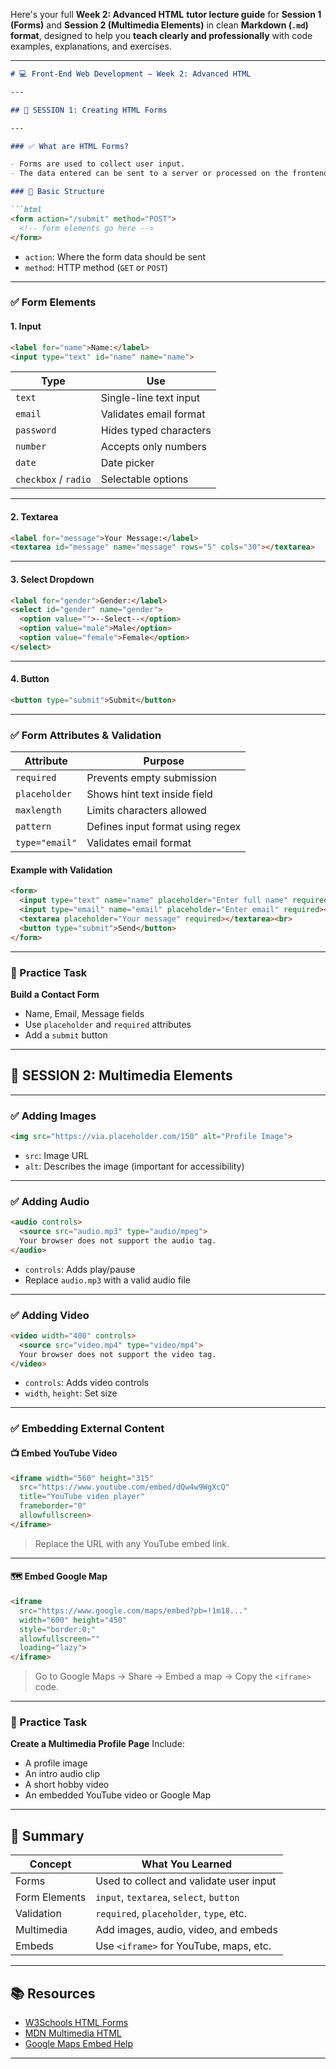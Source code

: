 Here's your full **Week 2: Advanced HTML** **tutor lecture guide** for **Session 1 (Forms)** and **Session 2 (Multimedia Elements)** in clean **Markdown (`.md`) format**, designed to help you **teach clearly and professionally** with code examples, explanations, and exercises.

---

````md
# 💻 Front-End Web Development – Week 2: Advanced HTML

---

## 📘 SESSION 1: Creating HTML Forms

---

### ✅ What are HTML Forms?

- Forms are used to collect user input.
- The data entered can be sent to a server or processed on the frontend.

### 🔹 Basic Structure

```html
<form action="/submit" method="POST">
  <!-- form elements go here -->
</form>
````

* `action`: Where the form data should be sent
* `method`: HTTP method (`GET` or `POST`)

---

### ✅ Form Elements

#### 1. Input

```html
<label for="name">Name:</label>
<input type="text" id="name" name="name">
```

| Type                 | Use                    |
| -------------------- | ---------------------- |
| `text`               | Single-line text input |
| `email`              | Validates email format |
| `password`           | Hides typed characters |
| `number`             | Accepts only numbers   |
| `date`               | Date picker            |
| `checkbox` / `radio` | Selectable options     |

---

#### 2. Textarea

```html
<label for="message">Your Message:</label>
<textarea id="message" name="message" rows="5" cols="30"></textarea>
```

---

#### 3. Select Dropdown

```html
<label for="gender">Gender:</label>
<select id="gender" name="gender">
  <option value="">--Select--</option>
  <option value="male">Male</option>
  <option value="female">Female</option>
</select>
```

---

#### 4. Button

```html
<button type="submit">Submit</button>
```

---

### ✅ Form Attributes & Validation

| Attribute      | Purpose                          |
| -------------- | -------------------------------- |
| `required`     | Prevents empty submission        |
| `placeholder`  | Shows hint text inside field     |
| `maxlength`    | Limits characters allowed        |
| `pattern`      | Defines input format using regex |
| `type="email"` | Validates email format           |

#### Example with Validation

```html
<form>
  <input type="text" name="name" placeholder="Enter full name" required><br>
  <input type="email" name="email" placeholder="Enter email" required><br>
  <textarea placeholder="Your message" required></textarea><br>
  <button type="submit">Send</button>
</form>
```

---

### 🧪 Practice Task

**Build a Contact Form**

* Name, Email, Message fields
* Use `placeholder` and `required` attributes
* Add a `submit` button

---

## 📘 SESSION 2: Multimedia Elements

---

### ✅ Adding Images

```html
<img src="https://via.placeholder.com/150" alt="Profile Image">
```

* `src`: Image URL
* `alt`: Describes the image (important for accessibility)

---

### ✅ Adding Audio

```html
<audio controls>
  <source src="audio.mp3" type="audio/mpeg">
  Your browser does not support the audio tag.
</audio>
```

* `controls`: Adds play/pause
* Replace `audio.mp3` with a valid audio file

---

### ✅ Adding Video

```html
<video width="400" controls>
  <source src="video.mp4" type="video/mp4">
  Your browser does not support the video tag.
</video>
```

* `controls`: Adds video controls
* `width`, `height`: Set size

---

### ✅ Embedding External Content

#### 📺 Embed YouTube Video

```html
<iframe width="560" height="315"
  src="https://www.youtube.com/embed/dQw4w9WgXcQ"
  title="YouTube video player"
  frameborder="0"
  allowfullscreen>
</iframe>
```

> Replace the URL with any YouTube embed link.

---

#### 🗺️ Embed Google Map

```html
<iframe
  src="https://www.google.com/maps/embed?pb=!1m18..."
  width="600" height="450"
  style="border:0;"
  allowfullscreen=""
  loading="lazy">
</iframe>
```

> Go to Google Maps → Share → Embed a map → Copy the `<iframe>` code.

---

### 🧪 Practice Task

**Create a Multimedia Profile Page**
Include:

* A profile image
* An intro audio clip
* A short hobby video
* An embedded YouTube video or Google Map

---

## 🎯 Summary

| Concept       | What You Learned                        |
| ------------- | --------------------------------------- |
| Forms         | Used to collect and validate user input |
| Form Elements | `input`, `textarea`, `select`, `button` |
| Validation    | `required`, `placeholder`, `type`, etc. |
| Multimedia    | Add images, audio, video, and embeds    |
| Embeds        | Use `<iframe>` for YouTube, maps, etc.  |

---

## 📚 Resources

* [W3Schools HTML Forms](https://www.w3schools.com/html/html_forms.asp)
* [MDN Multimedia HTML](https://developer.mozilla.org/en-US/docs/Web/HTML/Element)
* [Google Maps Embed Help](https://support.google.com/maps/answer/144361?hl=en)

---